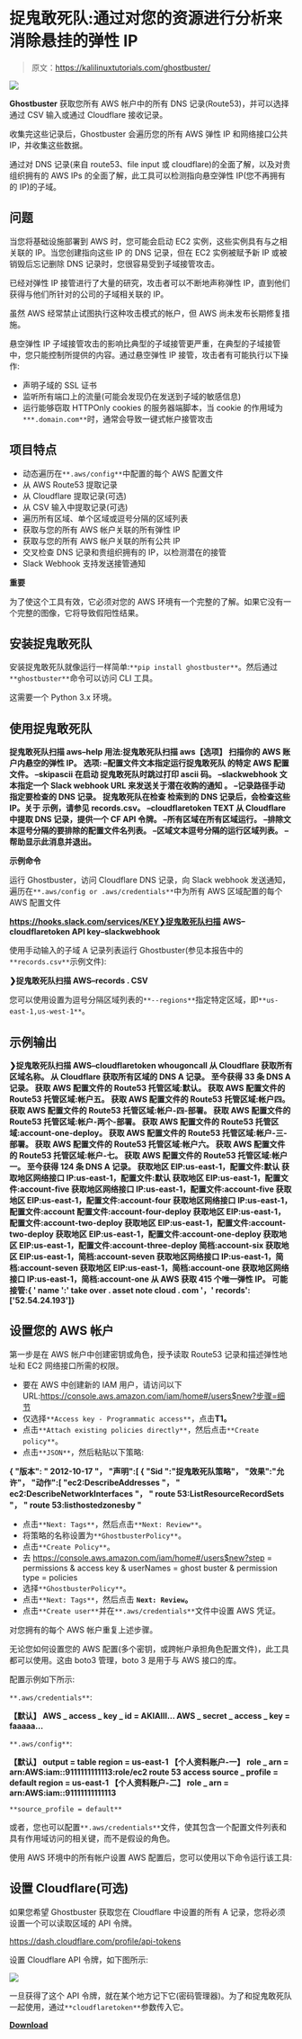 # 捉鬼敢死队:通过对您的资源进行分析来消除悬挂的弹性 IP

> 原文：<https://kalilinuxtutorials.com/ghostbuster/>

[![](img//0def255d424dbe33845b3cb13c1ced2c.png)](https://blogger.googleusercontent.com/img/b/R29vZ2xl/AVvXsEjPkwZ_7cRLy5e0XZb720UjImn7egU-RuscVPMiIeIeyIIReyeRqbS5xz0pZ8wguaU2NzX2px3CGsfSuR8GsEJpljhZb25fbSoCf_GhLYW6-N6TMAXZOzMYmquuh2bXCDlcw3CUuKW9c3P-N6EPFrwbJQz2jC0H98bNnZo0MGvunQriTXZ4Hql8MIFa/s728/ghostbuster%20(1).png)

**Ghostbuster** 获取您所有 AWS 帐户中的所有 DNS 记录(Route53)，并可以选择通过 CSV 输入或通过 Cloudflare 接收记录。

收集完这些记录后，Ghostbuster 会遍历您的所有 AWS 弹性 IP 和网络接口公共 IP，并收集这些数据。

通过对 DNS 记录(来自 route53、file input 或 cloudflare)的全面了解，以及对贵组织拥有的 AWS IPs 的全面了解，此工具可以检测指向悬空弹性 IP(您不再拥有的 IP)的子域。

## 问题

当您将基础设施部署到 AWS 时，您可能会启动 EC2 实例，这些实例具有与之相关联的 IP。当您创建指向这些 IP 的 DNS 记录，但在 EC2 实例被赋予新 IP 或被销毁后忘记删除 DNS 记录时，您很容易受到子域接管攻击。

已经对弹性 IP 接管进行了大量的研究，攻击者可以不断地声称弹性 IP，直到他们获得与他们所针对的公司的子域相关联的 IP。

虽然 AWS 经常禁止试图执行这种攻击模式的帐户，但 AWS 尚未发布长期修复措施。

悬空弹性 IP 子域接管攻击的影响比典型的子域接管更严重，在典型的子域接管中，您只能控制所提供的内容。通过悬空弹性 IP 接管，攻击者有可能执行以下操作:

*   声明子域的 SSL 证书
*   监听所有端口上的流量(可能会发现仍在发送到子域的敏感信息)
*   运行能够窃取 HTTPOnly cookies 的服务器端脚本，当 cookie 的作用域为`***.domain.com**`时，通常会导致一键式帐户接管攻击

## 项目特点

*   动态遍历在`**.aws/config**`中配置的每个 AWS 配置文件
*   从 AWS Route53 提取记录
*   从 Cloudflare 提取记录(可选)
*   从 CSV 输入中提取记录(可选)
*   遍历所有区域、单个区域或逗号分隔的区域列表
*   获取与您的所有 AWS 帐户关联的所有弹性 IP
*   获取与您的所有 AWS 帐户关联的所有公共 IP
*   交叉检查 DNS 记录和贵组织拥有的 IP，以检测潜在的接管
*   Slack Webhook 支持发送接管通知

**重要**

为了使这个工具有效，它必须对您的 AWS 环境有一个完整的了解。如果它没有一个完整的图像，它将导致假阳性结果。

## 安装捉鬼敢死队

安装捉鬼敢死队就像运行一样简单:`**pip install ghostbuster**`。然后通过`**ghostbuster**`命令可以访问 CLI 工具。

这需要一个 Python 3.x 环境。

## 使用捉鬼敢死队

**捉鬼敢死队扫描 aws–help
用法:捉鬼敢死队扫描 aws【选项】
扫描你的 AWS 账户内悬空的弹性 IP。
选项:
–配置文件文本指定运行捉鬼敢死队
的特定 AWS 配置文件。
–skipascii 在启动
捉鬼敢死队时跳过打印 ascii 码。
–slackwebhook 文本指定一个 Slack webhook URL 来发送关于潜在收购的通知
。
–记录路径手动指定要检查的 DNS 记录。
捉鬼敢死队在检查
检索到的 DNS 记录后，会检查这些 IP。关于
示例，请参见 records.csv。
–cloudflaretoken TEXT 从 Cloudflare 中提取 DNS 记录，提供一个 CF API
令牌。
–所有区域在所有区域运行。
–排除文本逗号分隔的要排除的配置文件名列表。
–区域文本逗号分隔的运行区域列表。
–帮助显示此消息并退出。**

**示例命令**

运行 Ghostbuster，访问 Cloudflare DNS 记录，向 Slack webhook 发送通知，遍历在`**.aws/config or .aws/credentials**`中为所有 AWS 区域配置的每个 AWS 配置文件

**https://hooks.slack.com/services/KEY❯捉鬼敢死队扫描 AWS–cloudflaretoken API key–slackwebhook**

使用手动输入的子域 A 记录列表运行 Ghostbuster(参见本报告中的`**records.csv**`示例文件):

**❯捉鬼敢死队扫描 AWS–records . CSV**

您可以使用设置为逗号分隔区域列表的`**--regions**`指定特定区域，即`**us-east-1,us-west-1**`。

## 示例输出

**❯捉鬼敢死队扫描 AWS–cloudflaretoken whougoncall
从 Cloudflare 获取所有区域名称。
从 Cloudflare 获取所有区域的 DNS A 记录。
至今获得 33 条 DNS A 记录。
获取 AWS 配置文件的 Route53 托管区域:默认。
获取 AWS 配置文件的 Route53 托管区域:帐户五。
获取 AWS 配置文件的 Route53 托管区域:帐户四。
获取 AWS 配置文件的 Route53 托管区域:帐户-四-部署。
获取 AWS 配置文件的 Route53 托管区域:帐户-两个-部署。
获取 AWS 配置文件的 Route53 托管区域:account-one-deploy。
获取 AWS 配置文件的 Route53 托管区域:帐户-三-部署。
获取 AWS 配置文件的 Route53 托管区域:帐户六。
获取 AWS 配置文件的 Route53 托管区域:帐户-七。
获取 AWS 配置文件的 Route53 托管区域:帐户一。
至今获得 124 条 DNS A 记录。
获取地区 EIP:us-east-1，配置文件:默认
获取地区网络接口 IP:us-east-1，配置文件:默认
获取地区 EIP:us-east-1，配置文件:account-five
获取地区网络接口 IP:us-east-1，配置文件:account-five
获取地区 EIP:us-east-1，配置文件:account-four
获取地区网络接口 IP:us-east-1，配置文件:account 配置文件:account-four-deploy
获取地区 EIP:us-east-1，配置文件:account-two-deploy
获取地区 EIP:us-east-1，配置文件:account-two-deploy
获取地区 EIP:us-east-1，配置文件:account-one-deploy
获取地区 EIP:us-east-1，配置文件:account-three-deploy 简档:account-six
获取地区 EIP:us-east-1，简档:account-seven
获取地区网络接口 IP:us-east-1，简档:account-seven
获取地区 EIP:us-east-1，简档:account-one
获取地区网络接口 IP:us-east-1，简档:account-one
从 AWS 获取 415 个唯一弹性 IP。
可能接管:{ ' name ':' take over . asset note cloud . com '，' records': ['52.54.24.193']}**

## 设置您的 AWS 帐户

第一步是在 AWS 帐户中创建密钥或角色，授予读取 Route53 记录和描述弹性地址和 EC2 网络接口所需的权限。

*   要在 AWS 中创建新的 IAM 用户，请访问以下 URL:https://console.aws.amazon.com/iam/home#/users$new?步骤=细节
*   仅选择`**Access key - Programmatic access**`，点击**T1。**
*   点击`**Attach existing policies directly**`，然后点击`**Create policy**`。
*   点击`**JSON**`，然后粘贴以下策略:

**{
"版本": " 2012-10-17 "，
"声明":[
{
"Sid ":"捉鬼敢死队策略"，
"效果":"允许"，
"动作":[
"ec2:DescribeAddresses "，
" ec2:DescribeNetworkInterfaces "，
" route 53:ListResourceRecordSets "，
" route 53:listhostedzonesby "**

*   点击`**Next: Tags**`，然后点击`**Next: Review**`。
*   将策略的名称设置为`**GhostbusterPolicy**`。
*   点击`**Create Policy**`。
*   去 https://console.aws.amazon.com/iam/home#/users$new?step = permissions & access key & userNames = ghost buster & permission type = policies
*   选择`**GhostbusterPolicy**`。
*   点击`**Next: Tags**`，然后点击 **`Next: Review`。**
*   点击`**Create user**`并在`**.aws/credentials**`文件中设置 AWS 凭证。

对您拥有的每个 AWS 帐户重复上述步骤。

无论您如何设置您的 AWS 配置(多个密钥，或跨帐户承担角色配置文件)，此工具都可以使用。这由 boto3 管理，boto 3 是用于与 AWS 接口的库。

配置示例如下所示:

`**.aws/credentials**`:

**【默认】
AWS _ access _ key _ id = AKIAIII…
AWS _ secret _ access _ key = faaaaa…**

`**.aws/config**`:

**【默认】
output = table
region = us-east-1
【个人资料账户-一】
role _ arn = arn:AWS:iam::9111111111113:role/ec2 route 53 access
source _ profile = default
region = us-east-1
【个人资料账户-二】
role _ arn = arn:AWS:iam::91111111111113**

```
**source_profile = default** 
```

或者，您也可以配置`**.aws/credentials**`文件，使其包含一个配置文件列表和具有作用域访问的相关键，而不是假设的角色。

使用 AWS 环境中的所有帐户设置 AWS 配置后，您可以使用以下命令运行该工具:

## 设置 Cloudflare(可选)

如果您希望 Ghostbuster 获取您在 Cloudflare 中设置的所有 A 记录，您将必须设置一个可以读取区域的 API 令牌。

https://dash.cloudflare.com/profile/api-tokens

设置 Cloudflare API 令牌，如下图所示:

![](img//d4ea1731e0e03e0f5821007ec87ada8b.png)

一旦获得了这个 API 令牌，就在某个地方记下它(密码管理器)。为了和捉鬼敢死队一起使用，通过`**cloudflaretoken**`参数传入它。

[**Download**](https://github.com/assetnote/ghostbuster)